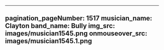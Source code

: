 ------
pagination_pageNumber: 1517
musician_name: Clayton
band_name: Bully
img_src: images/musician1545.png
onmouseover_src: images/musician1545.1.png
------